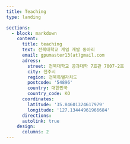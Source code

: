 ```yaml
---
title: Teaching
type: landing

sections:
  - block: markdown
    content:
      title: teaching
      text: 전북대학교 게임 개발 동아리
      email: gpumaster13(at)gmail.com
      adress:
        street: 전북대학교 공과대학 7호관 7007-2호
        city: 전주시
        region: 전북특별자치도
        postcode: '54896'
        country: 대한민국
        country_code: KO
      coordinates:
        latitude: '35.84601324617979'
        longitude: '127.13444961966684'
      directions:
      autolink: true
    design:
      columns: 2
---
```

